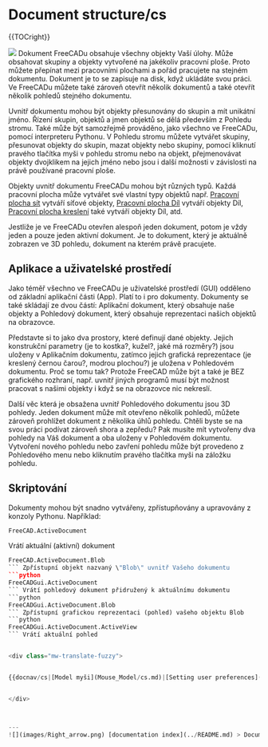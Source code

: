 # Document structure/cs
{{TOCright}}

![](images/Screenshot_treeview.jpg ) Dokument FreeCADu obsahuje všechny objekty Vaší úlohy. Může obsahovat skupiny a objekty vytvořené na jakékoliv pracovní ploše. Proto můžete přepínat mezi pracovními plochami a pořád pracujete na stejném dokumentu. Dokument je to se zapisuje na disk, když ukládáte svou práci. Ve FreeCADu můžete také zároveň otevřít několik dokumentů a také otevřít několik pohledů stejného dokumentu.


<div class="mw-translate-fuzzy">

Uvnitř dokumentu mohou být objekty přesunovány do skupin a mít unikátní jméno. Řízení skupin, objektů a jmen objektů se dělá především z Pohledu stromu. Také může být samozřejmě prováděno, jako všechno ve FreeCADu, pomocí interpreteru Pythonu. V Pohledu stromu můžete vytvářet skupiny, přesunovat objekty do skupin, mazat objekty nebo skupiny, pomocí kliknutí pravého tlačítka myši v pohledu stromu nebo na objekt, přejmenovávat objekty dvojklikem na jejich jméno nebo jsou i další možnosti v závislosti na právě používané pracovní ploše.


</div>


<div class="mw-translate-fuzzy">

Objekty uvnitř dokumentu FreeCADu mohou být různých typů. Každá pracovní plocha může vytvářet své vlastní typy objektů např. [Pracovní plocha sít](Mesh_Workbench/cs.md) vytváří síťové objekty, [Pracovní plocha Díl](Part_Workbench/cs.md) vytváří objekty Díl, [Pracovní plocha kreslení](Draft_Workbench/cs.md) také vytváří objekty Díl, atd.


</div>

Jestliže je ve FreeCADu otevřen alespoň jeden dokument, potom je vždy jeden a pouze jeden aktivní dokument. Je to dokument, který je aktuálně zobrazen ve 3D pohledu, dokument na kterém právě pracujete.

## Aplikace a uživatelské prostředí 


<div class="mw-translate-fuzzy">

Jako téměř všechno ve FreeCADu je uživatelské prostředí (GUI) odděleno od základní aplikační části (App). Platí to i pro dokumenty. Dokumenty se také skládají ze dvou částí: Aplikační dokument, který obsahuje naše objekty a Pohledový dokument, který obsahuje reprezentaci našich objektů na obrazovce.


</div>


<div class="mw-translate-fuzzy">

Představte si to jako dva prostory, které definují dané objekty. Jejich konstrukční parametry (je to kostka?, kužel?, jaké má rozměry?) jsou uloženy v Aplikačním dokumentu, zatímco jejich grafická reprezentace (je kreslený černou čarou?, modrou plochou?) je uložena v Pohledovém dokumentu. Proč se tomu tak? Protože FreeCAD může být a také je BEZ grafického rozhraní, např. uvnitř jiných programů musí být možnost pracovat s našimi objekty i když se na obrazovce nic nekreslí.


</div>

Další věc která je obsažena uvnitř Pohledového dokumentu jsou 3D pohledy. Jeden dokument může mít otevřeno několik pohledů, můžete zároveň prohlížet dokument z několika úhlů pohledu. Chtěli byste se na svou práci podívat zároveň shora a zepředu? Pak musíte mít vytvořeny dva pohledy na Váš dokument a oba uloženy v Pohledovém dokumentu. Vytvoření nového pohledu nebo zavření pohledu může být provedeno z Pohledového menu nebo kliknutím pravého tlačítka myši na záložku pohledu.

## Skriptování


<div class="mw-translate-fuzzy">

Dokumenty mohou být snadno vytvářeny, zpřístupňovány a upravovány z konzoly Pythonu. Například:


</div>


```python
FreeCAD.ActiveDocument
```

Vrátí aktuální (aktivní) dokument 
```python
FreeCAD.ActiveDocument.Blob
``` Zpřístupní objekt nazvaný \"Blob\" uvnitř Vašeho dokumentu 
```python
FreeCADGui.ActiveDocument
``` Vrátí pohledový dokument přidružený k aktuálnímu dokumentu 
```python
FreeCADGui.ActiveDocument.Blob
``` Zpřístupní grafickou reprezentaci (pohled) vašeho objektu Blob 
```python
FreeCADGui.ActiveDocument.ActiveView
``` Vrátí aktuální pohled


<div class="mw-translate-fuzzy">


{{docnav/cs|[Model myši](Mouse_Model/cs.md)|[Setting user preferences](Preferences_Editor/cs.md)}}


</div>



---
![](images/Right_arrow.png) [documentation index](../README.md) > Document structure/cs
